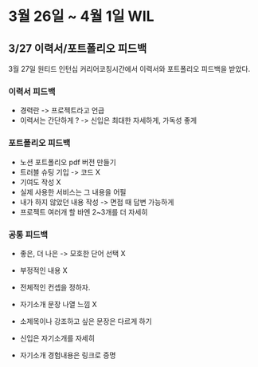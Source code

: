 # 3월 26일 ~ 4월 1일 WIL

## 3/27 이력서/포트폴리오 피드백

3월 27일 원티드 인턴십 커리어코칭시간에서 이력서와 포트폴리오 피드백을 받았다.

### 이력서 피드백

- 경력란 -> 프로젝트라고 언급
- 이력서는 간단하게 ? -> 신입은 최대한 자세하게, 가독성 좋게

### 포트폴리오 피드백

- 노션 포트폴리오 pdf 버전 만들기
- 트러블 슈팅 기입 -> 코드 X
- 기여도 작성 X
- 실제 사용한 서비스는 그 내용을 어필
- 내가 하지 않았던 내용 작성 -> 면접 때 답변 가능하게
- 프로젝트 여러개 할 바엔 2~3개를 더 자세히

### 공통 피드백

- 좋은, 더 나은 -> 모호한 단어 선택 X
- 부정적인 내용 X
- 전체적인 컨셉을 정하자.

- 자기소개 문장 나열 느낌 X
- 소제목이나 강조하고 싶은 문장은 다르게 하기
- 신입은 자기소개를 자세히
- 자기소개 경험내용은 링크로 증명
